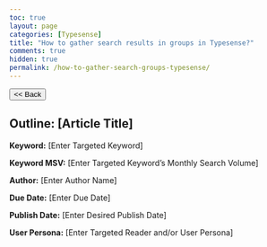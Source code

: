 ```yaml
---
toc: true
layout: page
categories: [Typesense]
title: "How to gather search results in groups in Typesense?"
comments: true
hidden: true
permalink: /how-to-gather-search-groups-typesense/
---
```


<button class="back-button" onclick="window.history.back()"><< Back</button>

## Outline: [Article Title]

**Keyword:** [Enter Targeted Keyword]

**Keyword MSV:** [Enter Targeted Keyword’s Monthly Search Volume]

**Author:** [Enter Author Name]

**Due Date:** [Enter Due Date]

**Publish Date:** [Enter Desired Publish Date]

**User Persona:** [Enter Targeted Reader and/or User Persona]

<br>
